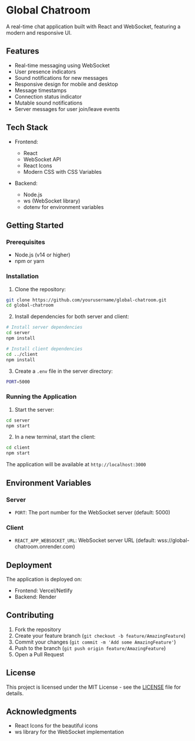 # Global Chatroom

A real-time chat application built with React and WebSocket, featuring a modern and responsive UI.

## Features

- Real-time messaging using WebSocket
- User presence indicators
- Sound notifications for new messages
- Responsive design for mobile and desktop
- Message timestamps
- Connection status indicator
- Mutable sound notifications
- Server messages for user join/leave events

## Tech Stack

- Frontend:
  - React
  - WebSocket API
  - React Icons
  - Modern CSS with CSS Variables

- Backend:
  - Node.js
  - ws (WebSocket library)
  - dotenv for environment variables

## Getting Started

### Prerequisites

- Node.js (v14 or higher)
- npm or yarn

### Installation

1. Clone the repository:
```bash
git clone https://github.com/yourusername/global-chatroom.git
cd global-chatroom
```

2. Install dependencies for both server and client:
```bash
# Install server dependencies
cd server
npm install

# Install client dependencies
cd ../client
npm install
```

3. Create a `.env` file in the server directory:
```bash
PORT=5000
```

### Running the Application

1. Start the server:
```bash
cd server
npm start
```

2. In a new terminal, start the client:
```bash
cd client
npm start
```

The application will be available at `http://localhost:3000`

## Environment Variables

### Server
- `PORT`: The port number for the WebSocket server (default: 5000)

### Client
- `REACT_APP_WEBSOCKET_URL`: WebSocket server URL (default: wss://global-chatroom.onrender.com)

## Deployment

The application is deployed on:
- Frontend: Vercel/Netlify
- Backend: Render

## Contributing

1. Fork the repository
2. Create your feature branch (`git checkout -b feature/AmazingFeature`)
3. Commit your changes (`git commit -m 'Add some AmazingFeature'`)
4. Push to the branch (`git push origin feature/AmazingFeature`)
5. Open a Pull Request

## License

This project is licensed under the MIT License - see the [LICENSE](LICENSE) file for details.

## Acknowledgments

- React Icons for the beautiful icons
- ws library for the WebSocket implementation
